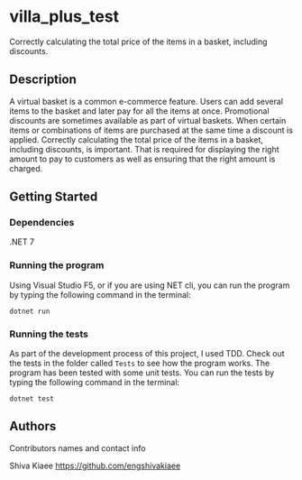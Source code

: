 # villa_plus_test

Correctly calculating the total price of the items in a basket, including discounts.

## Description

A virtual basket is a common e-commerce feature. Users can add several items to the basket and later pay for all the items at once. Promotional discounts are sometimes available as part of virtual baskets. When certain items or combinations of items are purchased at the same time a discount is applied. Correctly calculating the total price of the items in a basket, including discounts, is important. That is required for displaying the right amount to pay to customers as well as ensuring that the right amount is charged.

## Getting Started

### Dependencies

.NET 7

### Running the program

Using Visual Studio F5, or if you are using NET cli, you can run the program by typing the following command in the terminal:

```
dotnet run
```

### Running the tests

As part of the development process of this project, I used TDD. Check out the tests in the folder called `Tests` to see how the program works. The program has been tested with some unit tests. You can run the tests by typing the following command in the terminal:

```
dotnet test
```

## Authors

Contributors names and contact info

Shiva Kiaee
https://github.com/engshivakiaee
